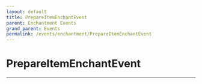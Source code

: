 ```yaml
---
layout: default
title: PrepareItemEnchantEvent
parent: Enchantment Events
grand_parent: Events
permalink: /events/enchantment/PrepareItemEnchantEvent
---
```


# PrepareItemEnchantEvent

---
